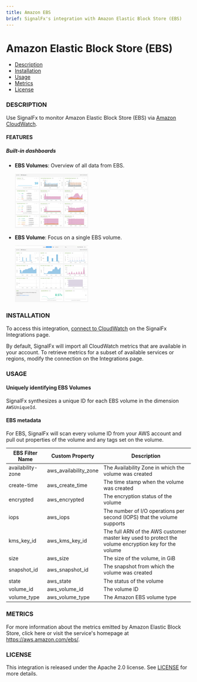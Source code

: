 ```yaml
---
title: Amazon EBS
brief: SignalFx's integration with Amazon Elastic Block Store (EBS)
---
```


# Amazon Elastic Block Store (EBS)

- [Description](#description)
- [Installation](#installation)
- [Usage](#usage)
- [Metrics](#metrics)
- [License](#license)

### DESCRIPTION

Use SignalFx to monitor Amazon Elastic Block Store (EBS) via [Amazon CloudWatch](../aws)<!-- sfx_link:aws -->. 

#### FEATURES

##### Built-in dashboards

- **EBS Volumes**: Overview of all data from EBS.
  
  [<img src='./img/dashboard_ebs_volumes.png' width=200px>](./img/dashboard_ebs_volumes.png)

- **EBS Volume**: Focus on a single EBS volume.
  
  [<img src='./img/dashboard_ebs_volume.png' width=200px>](./img/dashboard_ebs_volume.png)

### INSTALLATION

To access this integration, [connect to CloudWatch](../aws)<!-- sfx_link:aws --> on the SignalFx Integrations page. 

By default, SignalFx will import all CloudWatch metrics that are available in your account. To retrieve metrics for a subset of available services or regions, modify the connection on the Integrations page. 

### USAGE

#### Uniquely identifying EBS Volumes

SignalFx synthesizes a unique ID for each EBS volume in the dimension `AWSUniqueId`.

#### EBS metadata 

For EBS, SignalFx will scan every volume ID from your AWS account and pull out properties of the volume and any tags set on the volume.

| EBS Filter Name	| Custom Property	| Description |
|-----------------|-----------------|-------------|
| availability-zone	| aws_availability_zone |	The Availability Zone in which the volume was created |
| create-time	| aws_create_time |	The time stamp when the volume was created |
| encrypted	| aws_encrypted |	The encryption status of the volume |
| iops	| aws_iops |	The number of I/O operations per second (IOPS) that the volume supports |
| kms_key_id	| aws_kms_key_id |	The full ARN of the AWS customer master key used to protect the volume encryption key for the volume |
| size	| aws_size |	The size of the volume, in GiB |
| snapshot_id	| aws_snapshot_id |	The snapshot from which the volume was created |
| state	| aws_state |	The status of the volume |
| volume_id	| aws_volume_id |	The volume ID |
| volume_type	| aws_volume_type |	The Amazon EBS volume type |

### METRICS

For more information about the metrics emitted by Amazon Elastic Block Store, click here or visit the service's homepage at https://aws.amazon.com/ebs/.

### LICENSE

This integration is released under the Apache 2.0 license. See [LICENSE](./LICENSE) for more details.
